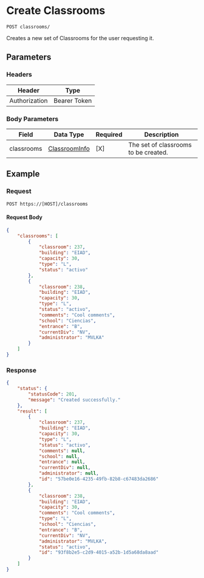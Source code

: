 # Create Classrooms

    POST classrooms/
    
Creates a new set of Classrooms for the user requesting it.

## Parameters

### Headers
Header | Type
--- | ---
Authorization | Bearer Token

### Body Parameters

Field | Data Type | Required | Description
--- | --- | --- | ---
classrooms | [ClassroomInfo][] | [X] | The set of classrooms to be created.

## Example
### Request

    POST https://[HOST]/classrooms

#### Request Body    
```json
{
    "classrooms": [
        {
            "classroom": 237,
            "building": "EIAD",
            "capacity": 30,
            "type": "L",
            "status": "activo"
        },
        {
            "classroom": 238,
            "building": "EIAD",
            "capacity": 30,
            "type": "L",
            "status": "activo",
            "comments": "Cool comments",
            "school": "Ciencias",
            "entrance": "B",
            "currentDiv": "NV",
            "administrator": "MVLKA"
        }
    ]
}
```

### Response
``` json
{
    "status": {
        "statusCode": 201,
        "message": "Created successfully."
    },
    "result": [
        {
            "classroom": 237,
            "building": "EIAD",
            "capacity": 30,
            "type": "L",
            "status": "activo",
            "comments": null,
            "school": null,
            "entrance": null,
            "currentDiv": null,
            "administrator": null,
            "id": "57be0e16-4235-49fb-82b8-c67483da2686"
        },
        {
            "classroom": 238,
            "building": "EIAD",
            "capacity": 30,
            "comments": "Cool comments",
            "type": "L",
            "school": "Ciencias",
            "entrance": "B",
            "currentDiv": "NV",
            "administrator": "MVLKA",
            "status": "activo",
            "id": "93f8b2e5-c2d9-4015-a52b-1d5a68da8aad"
        }
    ]
}
```

[ClassroomInfo]: /server/api-docs/classrooms/ClassroomInfo.md
